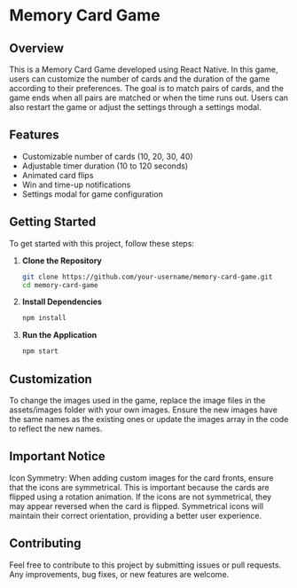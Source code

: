 # Memory Card Game

## Overview

This is a Memory Card Game developed using React Native. In this game, users can customize the number of cards and the duration of the game according to their preferences. The goal is to match pairs of cards, and the game ends when all pairs are matched or when the time runs out. Users can also restart the game or adjust the settings through a settings modal.

## Features

- Customizable number of cards (10, 20, 30, 40)
- Adjustable timer duration (10 to 120 seconds)
- Animated card flips
- Win and time-up notifications
- Settings modal for game configuration

## Getting Started

To get started with this project, follow these steps:

1. **Clone the Repository**
   ```bash
   git clone https://github.com/your-username/memory-card-game.git
   cd memory-card-game
2. **Install Dependencies**
    ```bash
    npm install

3. **Run the Application**
   ```bash
   npm start

## Customization
To change the images used in the game, replace the image files in the assets/images folder with your own images. Ensure the new images have the same names as the existing ones or update the images array in the code to reflect the new names.

## Important Notice
Icon Symmetry: When adding custom images for the card fronts, ensure that the icons are symmetrical. This is important because the cards are flipped using a rotation animation. If the icons are not symmetrical, they may appear reversed when the card is flipped. Symmetrical icons will maintain their correct orientation, providing a better user experience.

## Contributing
Feel free to contribute to this project by submitting issues or pull requests. Any improvements, bug fixes, or new features are welcome.
